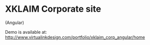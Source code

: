 # XKLAIM Corporate site

(Angular)

Demo is available at: http://www.virtualinkdesign.com/portfolio/xklaim_corp_angular/home
